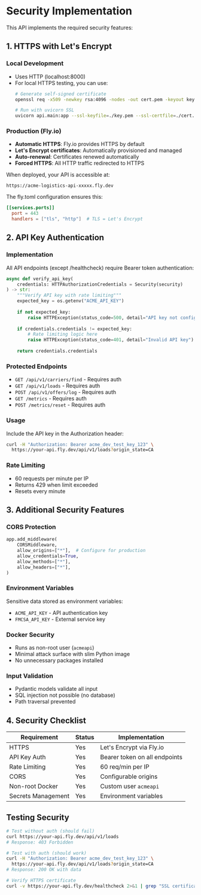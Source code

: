 # Security Implementation

This API implements the required security features:

## 1. HTTPS with Let's Encrypt

### Local Development
- Uses HTTP (localhost:8000)
- For local HTTPS testing, you can use:
  ```bash
  # Generate self-signed certificate
  openssl req -x509 -newkey rsa:4096 -nodes -out cert.pem -keyout key.pem -days 365
  
  # Run with uvicorn SSL
  uvicorn api.main:app --ssl-keyfile=./key.pem --ssl-certfile=./cert.pem
  ```

### Production (Fly.io) 
- **Automatic HTTPS**: Fly.io provides HTTPS by default
- **Let's Encrypt certificates**: Automatically provisioned and managed
- **Auto-renewal**: Certificates renewed automatically
- **Forced HTTPS**: All HTTP traffic redirected to HTTPS

When deployed, your API is accessible at:
```
https://acme-logistics-api-xxxxx.fly.dev
```

The fly.toml configuration ensures this:
```toml
[[services.ports]]
  port = 443
  handlers = ["tls", "http"]  # TLS = Let's Encrypt
```

## 2. API Key Authentication

### Implementation
All API endpoints (except /healthcheck) require Bearer token authentication:

```python
async def verify_api_key(
    credentials: HTTPAuthorizationCredentials = Security(security)
) -> str:
    """Verify API key with rate limiting"""
    expected_key = os.getenv("ACME_API_KEY")
    
    if not expected_key:
        raise HTTPException(status_code=500, detail="API key not configured")
    
    if credentials.credentials != expected_key:
        # Rate limiting logic here
        raise HTTPException(status_code=401, detail="Invalid API key")
    
    return credentials.credentials
```

### Protected Endpoints
- `GET /api/v1/carriers/find` - Requires auth
- `GET /api/v1/loads` - Requires auth  
- `POST /api/v1/offers/log` - Requires auth
- `GET /metrics` - Requires auth
- `POST /metrics/reset` - Requires auth

### Usage
Include the API key in the Authorization header:
```bash
curl -H "Authorization: Bearer acme_dev_test_key_123" \
  https://your-api.fly.dev/api/v1/loads?origin_state=CA
```

### Rate Limiting
- 60 requests per minute per IP
- Returns 429 when limit exceeded
- Resets every minute

## 3. Additional Security Features

### CORS Protection
```python
app.add_middleware(
    CORSMiddleware,
    allow_origins=["*"],  # Configure for production
    allow_credentials=True,
    allow_methods=["*"],
    allow_headers=["*"],
)
```

### Environment Variables
Sensitive data stored as environment variables:
- `ACME_API_KEY` - API authentication key
- `FMCSA_API_KEY` - External service key

### Docker Security
- Runs as non-root user (`acmeapi`)
- Minimal attack surface with slim Python image
- No unnecessary packages installed

### Input Validation
- Pydantic models validate all input
- SQL injection not possible (no database)
- Path traversal prevented

## 4. Security Checklist

| Requirement | Status | Implementation |
|------------|--------|----------------|
| HTTPS | Yes | Let's Encrypt via Fly.io |
| API Key Auth | Yes | Bearer token on all endpoints |
| Rate Limiting | Yes | 60 req/min per IP |
| CORS | Yes | Configurable origins |
| Non-root Docker | Yes | Custom user `acmeapi` |
| Secrets Management | Yes | Environment variables |

## Testing Security

```bash
# Test without auth (should fail)
curl https://your-api.fly.dev/api/v1/loads
# Response: 403 Forbidden

# Test with auth (should work)
curl -H "Authorization: Bearer acme_dev_test_key_123" \
  https://your-api.fly.dev/api/v1/loads?origin_state=CA
# Response: 200 OK with data

# Verify HTTPS certificate
curl -v https://your-api.fly.dev/healthcheck 2>&1 | grep "SSL certificate verify ok"
```